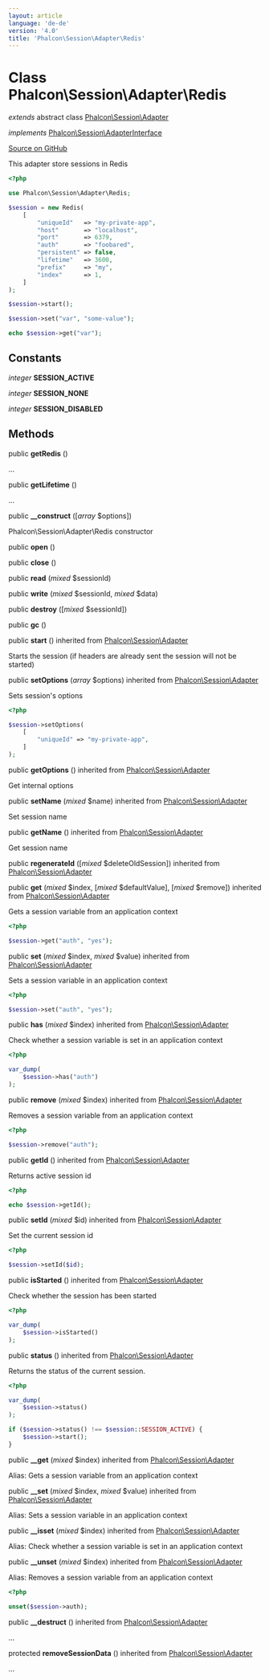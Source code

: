 ```yaml
---
layout: article
language: 'de-de'
version: '4.0'
title: 'Phalcon\Session\Adapter\Redis'
---
```


# Class **Phalcon\Session\Adapter\Redis**

*extends* abstract class [Phalcon\Session\Adapter](/4.0/en/api/Phalcon_Session_Adapter)

*implements* [Phalcon\Session\AdapterInterface](/4.0/en/api/Phalcon_Session_AdapterInterface)

<a href="https://github.com/phalcon/cphalcon/tree/v4.0.0/phalcon/session/adapter/redis.zep" class="btn btn-default btn-sm">Source on GitHub</a>

This adapter store sessions in Redis

```php
<?php

use Phalcon\Session\Adapter\Redis;

$session = new Redis(
    [
        "uniqueId"   => "my-private-app",
        "host"       => "localhost",
        "port"       => 6379,
        "auth"       => "foobared",
        "persistent" => false,
        "lifetime"   => 3600,
        "prefix"     => "my",
        "index"      => 1,
    ]
);

$session->start();

$session->set("var", "some-value");

echo $session->get("var");

```

## Constants

*integer* **SESSION_ACTIVE**

*integer* **SESSION_NONE**

*integer* **SESSION_DISABLED**

## Methods

public **getRedis** ()

...

public **getLifetime** ()

...

public **__construct** ([*array* $options])

Phalcon\Session\Adapter\Redis constructor

public **open** ()

public **close** ()

public **read** (*mixed* $sessionId)

public **write** (*mixed* $sessionId, *mixed* $data)

public **destroy** ([*mixed* $sessionId])

public **gc** ()

public **start** () inherited from [Phalcon\Session\Adapter](/4.0/en/api/Phalcon_Session_Adapter)

Starts the session (if headers are already sent the session will not be started)

public **setOptions** (*array* $options) inherited from [Phalcon\Session\Adapter](/4.0/en/api/Phalcon_Session_Adapter)

Sets session's options

```php
<?php

$session->setOptions(
    [
        "uniqueId" => "my-private-app",
    ]
);

```

public **getOptions** () inherited from [Phalcon\Session\Adapter](/4.0/en/api/Phalcon_Session_Adapter)

Get internal options

public **setName** (*mixed* $name) inherited from [Phalcon\Session\Adapter](/4.0/en/api/Phalcon_Session_Adapter)

Set session name

public **getName** () inherited from [Phalcon\Session\Adapter](/4.0/en/api/Phalcon_Session_Adapter)

Get session name

public **regenerateId** ([*mixed* $deleteOldSession]) inherited from [Phalcon\Session\Adapter](/4.0/en/api/Phalcon_Session_Adapter)

public **get** (*mixed* $index, [*mixed* $defaultValue], [*mixed* $remove]) inherited from [Phalcon\Session\Adapter](/4.0/en/api/Phalcon_Session_Adapter)

Gets a session variable from an application context

```php
<?php

$session->get("auth", "yes");

```

public **set** (*mixed* $index, *mixed* $value) inherited from [Phalcon\Session\Adapter](/4.0/en/api/Phalcon_Session_Adapter)

Sets a session variable in an application context

```php
<?php

$session->set("auth", "yes");

```

public **has** (*mixed* $index) inherited from [Phalcon\Session\Adapter](/4.0/en/api/Phalcon_Session_Adapter)

Check whether a session variable is set in an application context

```php
<?php

var_dump(
    $session->has("auth")
);

```

public **remove** (*mixed* $index) inherited from [Phalcon\Session\Adapter](/4.0/en/api/Phalcon_Session_Adapter)

Removes a session variable from an application context

```php
<?php

$session->remove("auth");

```

public **getId** () inherited from [Phalcon\Session\Adapter](/4.0/en/api/Phalcon_Session_Adapter)

Returns active session id

```php
<?php

echo $session->getId();

```

public **setId** (*mixed* $id) inherited from [Phalcon\Session\Adapter](/4.0/en/api/Phalcon_Session_Adapter)

Set the current session id

```php
<?php

$session->setId($id);

```

public **isStarted** () inherited from [Phalcon\Session\Adapter](/4.0/en/api/Phalcon_Session_Adapter)

Check whether the session has been started

```php
<?php

var_dump(
    $session->isStarted()
);

```

public **status** () inherited from [Phalcon\Session\Adapter](/4.0/en/api/Phalcon_Session_Adapter)

Returns the status of the current session.

```php
<?php

var_dump(
    $session->status()
);

if ($session->status() !== $session::SESSION_ACTIVE) {
    $session->start();
}

```

public **__get** (*mixed* $index) inherited from [Phalcon\Session\Adapter](/4.0/en/api/Phalcon_Session_Adapter)

Alias: Gets a session variable from an application context

public **__set** (*mixed* $index, *mixed* $value) inherited from [Phalcon\Session\Adapter](/4.0/en/api/Phalcon_Session_Adapter)

Alias: Sets a session variable in an application context

public **__isset** (*mixed* $index) inherited from [Phalcon\Session\Adapter](/4.0/en/api/Phalcon_Session_Adapter)

Alias: Check whether a session variable is set in an application context

public **__unset** (*mixed* $index) inherited from [Phalcon\Session\Adapter](/4.0/en/api/Phalcon_Session_Adapter)

Alias: Removes a session variable from an application context

```php
<?php

unset($session->auth);

```

public **__destruct** () inherited from [Phalcon\Session\Adapter](/4.0/en/api/Phalcon_Session_Adapter)

...

protected **removeSessionData** () inherited from [Phalcon\Session\Adapter](/4.0/en/api/Phalcon_Session_Adapter)

...
